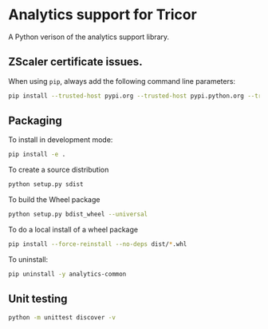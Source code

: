 # Analytics support for Tricor

A Python verison of the analytics support library.

## ZScaler certificate issues.

When using `pip`, always add the following command line parameters:

```sh
pip install --trusted-host pypi.org --trusted-host pypi.python.org --trusted-host files.pythonhosted.org <package>
```

## Packaging

To install in development mode:

```sh
pip install -e .
```

To create a source distribution

```sh
python setup.py sdist
```

To build the Wheel package

```sh
python setup.py bdist_wheel --universal
```

To do a local install of a wheel package

```sh
pip install --force-reinstall --no-deps dist/*.whl
```

To uninstall:
```sh
pip uninstall -y analytics-common
```

## Unit testing

```sh
python -m unittest discover -v
```
